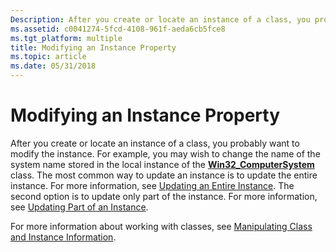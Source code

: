 ```yaml
---
Description: After you create or locate an instance of a class, you probably want to modify the instance.
ms.assetid: c0041274-5fcd-4108-961f-aeda6cb5fce8
ms.tgt_platform: multiple
title: Modifying an Instance Property
ms.topic: article
ms.date: 05/31/2018
---
```


# Modifying an Instance Property

After you create or locate an instance of a class, you probably want to modify the instance. For example, you may wish to change the name of the system name stored in the local instance of the [**Win32\_ComputerSystem**](/windows/desktop/CIMWin32Prov/win32-computersystem) class. The most common way to update an instance is to update the entire instance. For more information, see [Updating an Entire Instance](updating-an-entire-instance.md). The second option is to update only part of the instance. For more information, see [Updating Part of an Instance](updating-part-of-an-instance.md).

For more information about working with classes, see [Manipulating Class and Instance Information](manipulating-class-and-instance-information.md).

 

 